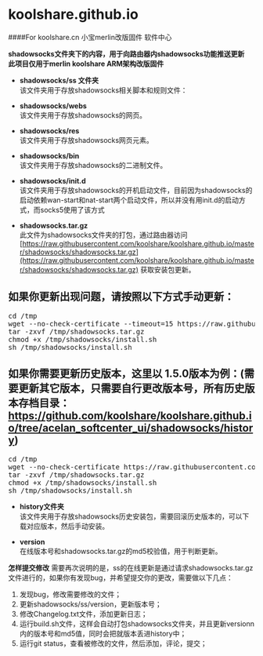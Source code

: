 # koolshare.github.io
####For koolshare.cn 小宝merlin改版固件 软件中心

<b>shadowsocks文件夹下的内容，用于向路由器内shadowsocks功能推送更新</b><br/>
<b>此项目仅用于merlin koolshare ARM架构改版固件</b><br/>
* <b>shadowsocks/ss 文件夹 </b><br/>
该文件夹用于存放shadowsocks相关脚本和规则文件：

* <b>shadowsocks/webs</b><br/>
该文件夹用于存放shadowsocks的网页。

* <b>shadowsocks/res</b><br/>
该文件夹用于存放shadowsocks网页元素。

* <b>shadowsocks/bin</b><br/>
该文件夹用于存放shadowsocks的二进制文件。

* <b>shadowsocks/init.d</b><br/>
该文件夹用于存放shadowsocks的开机启动文件，目前因为shadowsocks的启动依赖wan-start和nat-start两个启动文件，所以并没有用init.d的启动方式，而socks5使用了该方式



* <b>shadowsocks.tar.gz</b><br/>
此文件为shadowsocks文件夹的打包，通过路由器访问 [https://raw.githubusercontent.com/koolshare/koolshare.github.io/master/shadowsocks/shadowsocks.tar.gz](https://raw.githubusercontent.com/koolshare/koolshare.github.io/master/shadowsocks/shadowsocks.tar.gz) 获取安装包更新。

## 如果你更新出现问题，请按照以下方式手动更新：
<pre>
cd /tmp
wget --no-check-certificate --timeout=15 https://raw.githubusercontent.com/koolshare/koolshare.github.io/master/shadowsocks/shadowsocks.tar.gz
tar -zxvf /tmp/shadowsocks.tar.gz
chmod +x /tmp/shadowsocks/install.sh
sh /tmp/shadowsocks/install.sh
</pre>

## 如果你需要更新历史版本，这里以 1.5.0版本为例：(需要更新其它版本，只需要自行更改版本号，所有历史版本存档目录：https://github.com/koolshare/koolshare.github.io/tree/acelan_softcenter_ui/shadowsocks/history)

<pre>
cd /tmp
wget --no-check-certificate https://raw.githubusercontent.com/koolshare/koolshare.github.io/acelan_softcenter_ui/shadowsocks/history/shadowsocks_1.5.0.tar.gz
tar -zxvf /tmp/shadowsocks.tar.gz
chmod +x /tmp/shadowsocks/install.sh
sh /tmp/shadowsocks/install.sh
</pre>

* <b>history文件夹</b><br/>
该文件夹用于存放shadowsocks历史安装包，需要回滚历史版本的，可以下载对应版本，然后手动安装。

* <b>version</b><br/>
在线版本号和shadowsocks.tar.gz的md5校验值，用于判断更新。

<b>怎样提交修改</b>
需要再次说明的是，ss的在线更新是通过请求shadowsocks.tar.gz文件进行的，如果你有发现bug，并希望提交你的更改，需要做以下几点：<br/>
1. 发现bug，修改需要修改的文件；<br/>
2. 更新shadowsocks/ss/version，更新版本号；<br/>
3. 修改Changelog.txt文件，添加更新日志；<br/>
4. 运行build.sh文件，这样会自动打包shadowsocks文件夹，并且更新versionn内的版本号和md5值，同时会把就版本丢进history中；<br/>
5. 运行git status，查看被修改的文件，然后添加，评论，提交；<br/>



